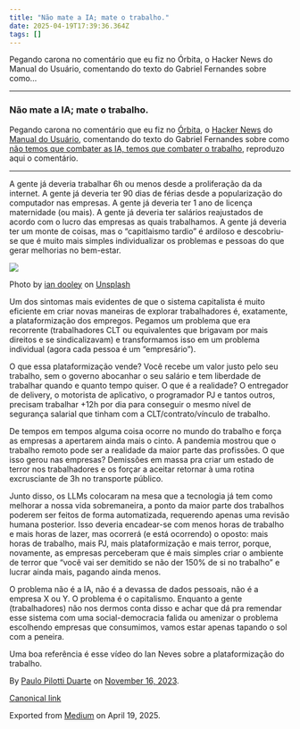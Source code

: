```yaml
---
title: "Não mate a IA; mate o trabalho."
date: 2025-04-19T17:39:36.364Z
tags: []
---
```


Pegando carona no comentário que eu fiz no Órbita, o Hacker News do Manual do Usuário, comentando do texto do Gabriel Fernandes sobre como…

* * *

### Não mate a IA; mate o trabalho.

Pegando carona no comentário que eu fiz no [Órbita](https://manualdousuario.net/orbita/), o [Hacker News](https://news.ycombinator.com/) do [Manual do Usuário](https://manualdousuario.net/), comentando do texto do Gabriel Fernandes sobre como [não temos que combater as IA, temos que combater o trabalho](https://arquiteturaemnotas.com/2023/11/15/nao-temos-combater-ias-temos-que-combater-o-trabalho/?utm_source=ManualdoUsuarioNet&utm_medium=Orbita), reproduzo aqui o comentário.

* * *

A gente já deveria trabalhar 6h ou menos desde a proliferação da da internet. A gente já deveria ter 90 dias de férias desde a popularização do computador nas empresas. A gente já deveria ter 1 ano de licença maternidade (ou mais). A gente já deveria ter salários reajustados de acordo com o lucro das empresas as quais trabalhamos. A gente já deveria ter um monte de coisas, mas o “capitlaismo tardio” é ardiloso e descobriu-se que é muito mais simples individualizar os problemas e pessoas do que gerar melhorias no bem-estar.

![](https://cdn-images-1.medium.com/max/1200/0*ksj9wYcqsXoBaQfc)

Photo by [ian dooley](https://unsplash.com/@sadswim?utm_source=medium&utm_medium=referral) on [Unsplash](https://unsplash.com?utm_source=medium&utm_medium=referral)

Um dos sintomas mais evidentes de que o sistema capitalista é muito eficiente em criar novas maneiras de explorar trabalhadores é, exatamente, a plataformização dos empregos. Pegamos um problema que era recorrente (trabalhadores CLT ou equivalentes que brigavam por mais direitos e se sindicalizavam) e transformamos isso em um problema individual (agora cada pessoa é um “empresário”).

O que essa plataformização vende? Você recebe um valor justo pelo seu trabalho, sem o governo abocanhar o seu salário e tem liberdade de trabalhar quando e quanto tempo quiser. O que é a realidade? O entregador de delivery, o motorista de aplicativo, o programador PJ e tantos outros, precisam trabalhar +12h por dia para conseguir o mesmo nível de segurança salarial que tinham com a CLT/contrato/vínculo de trabalho.

De tempos em tempos alguma coisa ocorre no mundo do trabalho e força as empresas a apertarem ainda mais o cinto. A pandemia mostrou que o trabalho remoto pode ser a realidade da maior parte das profissões. O que isso gerou nas empresas? Demissões em massa pra criar um estado de terror nos trabalhadores e os forçar a aceitar retornar à uma rotina excrusciante de 3h no transporte público.

Junto disso, os LLMs colocaram na mesa que a tecnologia já tem como melhorar a nossa vida sobremaneira, a ponto da maior parte dos trabalhos poderem ser feitos de forma automatizada, requerendo apenas uma revisão humana posterior. Isso deveria encadear-se com menos horas de trabalho e mais horas de lazer, mas ocorrerá (e está ocorrendo) o oposto: mais horas de trabalho, mais PJ, mais plataformização e mais terror, porque, novamente, as empresas perceberam que é mais simples criar o ambiente de terror que “você vai ser demitido se não der 150% de si no trabalho” e lucrar ainda mais, pagando ainda menos.

O problema não é a IA, não é a devassa de dados pessoais, não é a empresa X ou Y. O problema é o capitalismo. Enquanto a gente (trabalhadores) não nos dermos conta disso e achar que dá pra remendar esse sistema com uma social-democracia falida ou amenizar o problema escolhendo empresas que consumimos, vamos estar apenas tapando o sol com a peneira.

Uma boa referência é esse vídeo do Ian Neves sobre a plataformização do trabalho.

By [Paulo Pilotti Duarte](https://medium.com/@paulopilotti) on [November 16, 2023](https://medium.com/p/95fb96a00fa2).

[Canonical link](https://medium.com/@paulopilotti/n%C3%A3o-mate-a-ia-mate-o-trabalho-95fb96a00fa2)

Exported from [Medium](https://medium.com) on April 19, 2025.